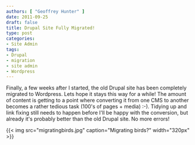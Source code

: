 ```yaml
---
authors: [ "Geoffrey Hunter" ]
date: 2011-09-25
draft: false
title: Drupal Site Fully Migrated!
type: post
categories:
- Site Admin
tags:
- Drupal
- migration
- site admin
- Wordpress
---
```


Finally, a few weeks after I started, the old Drupal site has been completely migrated to Wordpress. Lets hope it stays this way for a while! The amount of content is getting to a point where converting it from one CMS to another becomes a rather tedious task (100's of pages + media) :-). Tidying up and link fixing still needs to happen before I'll be happy with the conversion, but already it's probably better than the old Drupal site. No more errors!

{{< img src="migratingbirds.jpg" caption="Migrating birds?"  width="320px" >}}
